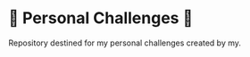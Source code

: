 # :rocket: Personal Challenges :rocket:

Repository destined for my personal challenges created by my.
